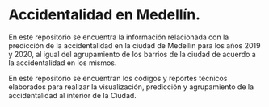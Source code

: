 # Accidentalidad en Medellín.

En este repositorio se encuentra la información relacionada con la predicción de la accidentalidad en la ciudad de Medellín para los años 2019 y 2020, al igual del agrupamiento de los barrios de la ciudad de acuerdo a la accidentalidad en los mismos.

En este repositorio se encuentran los códigos y reportes técnicos elaborados para realizar la visualización, predicción y agrupamiento de la accidentalidad al interior de la Ciudad.

